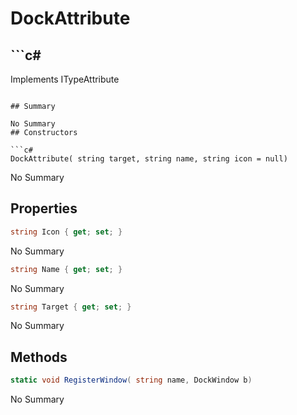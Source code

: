 # DockAttribute

## ```c#
Implements ITypeAttribute
```

## Summary

No Summary
## Constructors

```c#
DockAttribute( string target, string name, string icon = null) 
```
No Summary
## Properties

```c#
string Icon { get; set; } 
```
No Summary
```c#
string Name { get; set; } 
```
No Summary
```c#
string Target { get; set; } 
```
No Summary
## Methods

```c#
static void RegisterWindow( string name, DockWindow b) 
```
No Summary
